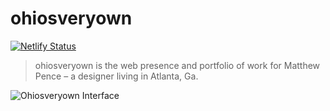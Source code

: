 # ohiosveryown

[![Netlify Status](https://api.netlify.com/api/v1/badges/df9b4aeb-4e66-4b84-ba69-08c0f7110664/deploy-status)](https://app.netlify.com/sites/ohiosveryown/deploys)

> ohiosveryown is the web presence and portfolio of work for Matthew Pence – a designer living in Atlanta, Ga.

![Ohiosveryown Interface](https://res.cloudinary.com/da32ufmnf/image/upload/v1633970433/ovo-3.6/readme_aqnb4k.jpg)
